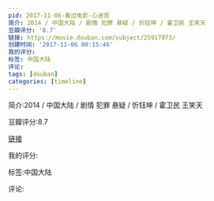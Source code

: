 ```yaml
---
pid: 2017-11-06-看过电影-心迷宫
简介: 2014 / 中国大陆 / 剧情 犯罪 悬疑 / 忻钰坤 / 霍卫民 王笑天
豆瓣评分: '8.7'
链接: https://movie.douban.com/subject/25917973/
创建时间: '2017-11-06 00:15:46'
我的评分:
标签: 中国大陆
评论:
tags: [douban]
categories: [timeline]
---
```

简介:2014 / 中国大陆 / 剧情 犯罪 悬疑 / 忻钰坤 / 霍卫民 王笑天

豆瓣评分:8.7

[链接](https://movie.douban.com/subject/25917973/)

我的评分:

标签:中国大陆

评论:

